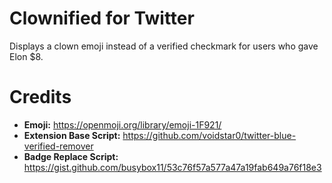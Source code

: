 # Clownified for Twitter

Displays a clown emoji instead of a verified checkmark for users who gave Elon $8.

# Credits

- **Emoji:** https://openmoji.org/library/emoji-1F921/
- **Extension Base Script:** https://github.com/voidstar0/twitter-blue-verified-remover
- **Badge Replace Script:** https://gist.github.com/busybox11/53c76f57a577a47a19fab649a76f18e3
